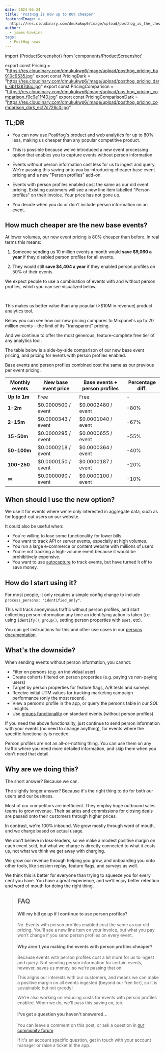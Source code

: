 ```yaml
---
date: 2024-06-24
title: 'PostHog is now up to 80% cheaper'
featuredImage: >-
  https://res.cloudinary.com/dmukukwp6/image/upload/posthog_is_the_cheapest_e77c4ea4a5.jpg
author:
  - james-hawkins
tags:
  - PostHog news
---
```

import {ProductScreenshot} from 'components/ProductScreenshot'

export const Pricing = "https://res.cloudinary.com/dmukukwp6/image/upload/posthog_pricing_ba910c9535.jpg"
export const PricingDark = "https://res.cloudinary.com/dmukukwp6/image/upload/posthog_pricing_dark_6b11387d6c.jpg"
export const PricingComparison = "https://res.cloudinary.com/dmukukwp6/image/upload/posthog_pricing_comparison_f0c9e11f40.jpg"
export const PricingComparisonDark = "https://res.cloudinary.com/dmukukwp6/image/upload/posthog_pricing_comparison_dark_ecf7d726c0.jpg"

## TL;DR

* You can now use PostHog's product and web analytics for up to 80% less, making us cheaper than any popular competitive product.

* This is possible because we've introduced a new event processing option that enables you to capture events without person information. 

* Events _without_ person information cost less for us to ingest and query. We're passing this saving onto you by introducing cheaper base event pricing and a new "Person profiles" add-on.

* Events with person profiles enabled cost the same as our old event pricing. Existing customers will see a new line item labelled "Person profiles" on their invoice. Your price has not gone up.

* You decide when you do or don't include person information on an event.

## How much cheaper are the new base events?

At lower volumes, our new event pricing is 80% cheaper than before. In real terms this means:

1. Someone sending us 10 million events a month would **save $9,060 a year** if they disabled person profiles for all events.

2. They would still **save $4,404 a year** if they enabled person profiles on 50% of their events.  

We expect people to use a combination of events with and without person profiles, which you can see visualized below.

<br />

<ProductScreenshot
  imageLight={Pricing} 
  imageDark={PricingDark} 
  alt="New PostHog pricing" 
  classes="rounded"
/>

This makes us better value than any popular (>$10M in revenue) product analytics tool. 

Below you can see how our new pricing compares to Mixpanel's up to 20 million events – the limit of its "transparent" pricing. 

<ProductScreenshot
  imageLight={PricingComparison} 
  imageDark={PricingComparisonDark} 
  alt="New PostHog pricing compared to Mixpanel" 
  classes="rounded"
/>

And we continue to offer the most generous, feature-complete free tier of any analytics tool.

The table below is a side-by-side comparison of our new base event pricing, and pricing for events with person profiles enabled.

Base events and person profiles combined cost the same as our previous per event pricing.

| **Monthly events** | **New base event price** | **Base events + person profiles** | **Percentage diff.** |
|--------------------|--------------------------|-----------------------------------|----------------|
| **Up to 1m**       | Free                     | Free                              | -              |
| **1-2m**           | $0.0000500 / event       | $0.0002480 / event                | -80%           |
| **2-15m**          | $0.0000343 / event       | $0.0001040 / event                | -67%           |
| **15-50m**         | $0.0000295 / event       | $0.0000655 / event                | -55%           |
| **50-100m**        | $0.0000218 / event       | $0.0000364 / event                | -40%           |
| **100-250**        | $0.0000150 / event       | $0.0000187 / event                | -20%           |
| **∞**              | $0.0000090 / event       | $0.0000100 / event                | -10%           |

## When should I use the new option?

We use it for events where we're only interested in aggregate data, such as for logged-out users on our website.

It could also be useful when:

- You're willing to lose some functionality for lower bills.
- You want to track API or server events, especially at high volumes. 
- You run a large e-commerce or content website with millions of users.
- You're not tracking a high-volume event because it would be prohibitively expensive.
- You want to use [autocapture](/docs/product-analytics/autocapture) to track events, but have turned it off to save money.

## How do I start using it?

For most people, it only requires a simple config change to include `process_persons: "identified_only"`. 

This will track anonymous traffic without person profiles, and start collecting person information any time an identifying action is taken (i.e. using `identify()`, `group()`, setting person properties with `$set`, etc).

You can get instructions for this and other use cases in our [persons documentation](/docs/data/persons).

## What's the downside?

When sending events without person information, you cannot:

- Filter on persons (e.g. an individual user)
- Create cohorts filtered on person properties (e.g. paying vs non-paying users)
- Target by person properties for feature flags, A/B tests and surveys.
- Receive initial UTM values for tracking marketing campaign performance (only the most recent).
- View a person’s profile in the app, or query the persons table in our SQL insights.
- Use [groups functionality](/docs/product-analytics/group-analytics) on standard events (without person profiles).

If you need the above functionality, just continue to send person information with your events (no need to change anything), for events where the specific functionality is needed. 

Person profiles are not an all-or-nothing thing. You can use them on any traffic where you need more detailed information, and skip them when you don't need that detail.

## Why are we doing this?

The short answer? Because we can.

The slightly longer answer? Because it's the right thing to do for both our users and our business.

Most of our competitors are inefficient. They employ huge outbound sales teams to grow revenue. Their salaries and commissions for closing deals are passed onto their customers through higher prices.

In contrast, we're 100% inbound. We grow mostly through word of mouth, and we charge based on actual usage. 

We don't believe in loss-leaders, so we make a modest positive margin on each event sold, but what we charge is directly connected to what it costs us, not what we think we get away with charging.

We grow our revenue through helping you grow, and onboarding you onto other tools, like session replay, feature flags, and surveys as well.

We think this is better for everyone than trying to squeeze you for every cent you have. You have a great experience, and we'll enjoy better retention and word of mouth for doing the right thing.

> ## FAQ
>
> #### Will my bill go up if I continue to use person profiles?
>
> No. Events with person profiles enabled cost the same as our old pricing. You'll see a new line item on your invoice, but what you pay won't change if you send person profiles on every event. 
>
> #### Why aren't you making the events with person profiles cheaper?
>
> Because events with person profiles cost a lot more for us to ingest and query. Not sending person information for certain events, however, saves us money, so we're passing that on.
>
> This aligns our interests with our customers, and means we can make a positive margin on all events ingested (beyond our free tier), so it is sustainable but not greedy!
>
> We're also working on reducing costs for events with person profiles enabled. When we do, we'll pass this saving on, too.
>
> #### I've got a question you haven't answered...
>
> You can leave a comment on this post, or ask a question in [our community forum](/questions).
>
> If it's an account specific question, get in touch with your account manager or raise a ticket in the app.